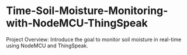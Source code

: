# Time-Soil-Moisture-Monitoring-with-NodeMCU-ThingSpeak
Project Overview: Introduce the goal to monitor soil moisture in real-time using NodeMCU and ThingSpeak.
